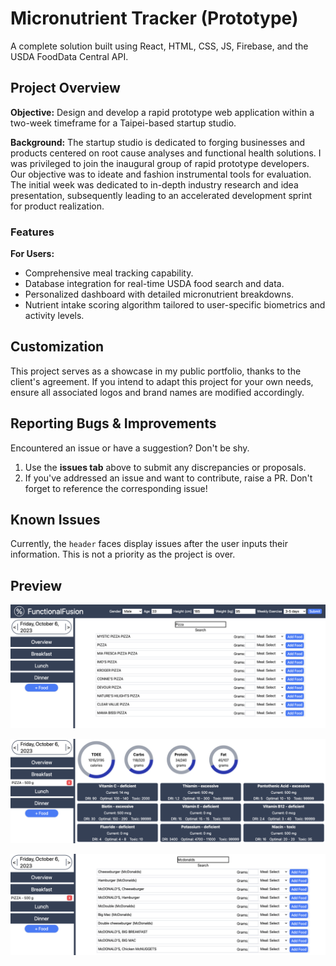 # Micronutrient Tracker (Prototype)

A complete solution built using React, HTML, CSS, JS, Firebase, and the USDA FoodData Central API.

## Project Overview

**Objective:** Design and develop a rapid prototype web application within a two-week timeframe for a Taipei-based startup studio.

**Background:** The startup studio is dedicated to forging businesses and products centered on root cause analyses and functional health solutions. I was privileged to join the inaugural group of rapid prototype developers. Our objective was to ideate and fashion instrumental tools for evaluation. The initial week was dedicated to in-depth industry research and idea presentation, subsequently leading to an accelerated development sprint for product realization.

### Features

**For Users:**

- Comprehensive meal tracking capability.
- Database integration for real-time USDA food search and data.
- Personalized dashboard with detailed micronutrient breakdowns.
- Nutrient intake scoring algorithm tailored to user-specific biometrics and activity levels.

## Customization

This project serves as a showcase in my public portfolio, thanks to the client's agreement. If you intend to adapt this project for your own needs, ensure all associated logos and brand names are modified accordingly.

## Reporting Bugs & Improvements

Encountered an issue or have a suggestion? Don't be shy.

1. Use the **issues tab** above to submit any discrepancies or proposals.
2. If you've addressed an issue and want to contribute, raise a PR. Don't forget to reference the corresponding issue!

## Known Issues

Currently, the `header` faces display issues after the user inputs their information. This is not a priority as the project is over.

## Preview

![USDA Live Food Search](https://raw.githubusercontent.com/jakovid/nutrient-tracker/main/public/Screen%20Shot%202023-10-06%20at%209.27.35%20AM.png)

![Micronutrient Dashboard](https://raw.githubusercontent.com/jakovid/nutrient-tracker/main/public/Screen%20Shot%202023-10-06%20at%209.28.10%20AM.png)

![USDA Live Food Search 2](https://raw.githubusercontent.com/jakovid/nutrient-tracker/main/public/Screen%20Shot%202023-10-06%20at%209.29.14%20AM.png)
